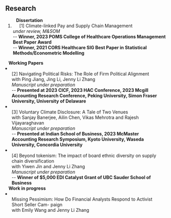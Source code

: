 <h2 id="publications" style="margin: 2px 0px -15px;">Research</h2>
<div class="publications">
<ol class="bibliography">
<br>
<h4 style="margin:0 10px 0;">Dissertation</h4>  
  
<li>
<div class="pub-row">
  <div class="col-sm-3 abbr" style="position: relative;padding-right: 15px;padding-left: 15px;">
  </div>
  <div class="col-sm-9" style="position: relative;padding-right: 15px;padding-left: 20px;">
    <div class="title"> [1] Climate-linked Pay and Supply Chain Management </a></div>
      </div>
    <div class="periodical"><em>under review, M&SOM</em></div>
      -- <strong>Winner, 2023 POMS College of Healthcare Operations Management Best Paper Award</strong><br>
      -- <strong>Winner, 2021 CORS Healthcare SIG Best Paper in Statistical Methods/Econometric Modelling</strong>
  </div>
</div>
</li>  
  
  
<h4 style="margin:0 10px 0;">Working Papers</h4>  
<li>
<div class="pub-row">
  <div class="col-sm-3 abbr" style="position: relative;padding-right: 15px;padding-left: 15px;">
  </div>
  <div class="col-sm-9" style="position: relative;padding-right: 15px;padding-left: 20px;">
    <div class="title">[2] Navigating Political Risks: The Role of Firm Political Alignment</div>
    <div class="author">with Ping Jiang, Jing Li, Jenny Li Zhang </div>
    <div class="periodical"><em>Manuscript under preparation</em></div>
      -- <strong>Presented at 2023 CICF, 2023 HAC Conference, 2023 Mcgill Accounting Research Conference, Peking University, Simon Fraser University, University of Delaware</strong>
  </div>
</div>
</li>


<li>
<div class="pub-row">
  <div class="col-sm-3 abbr" style="position: relative;padding-right: 15px;padding-left: 15px;">
  </div>
  <div class="col-sm-9" style="position: relative;padding-right: 15px;padding-left: 20px;">
    <div class="title">[3] Voluntary Climate Disclosure: A Tale of Two Venues</div>
    <div class="author">with Sanjay Banerjee, Ailin Chen, Vikas Mehrotra and Rajesh Vijayaraghavan </div>
    <div class="periodical"><em>Manuscript under preparation</em></div>
      -- <strong>Presented at Indian School of Business, 2023 McMaster Accounting Research Symposium, Kyoto
University, Waseda University, Concordia University </strong>
  </div>
</div>
</li>


<li>
<div class="pub-row">
  <div class="col-sm-3 abbr" style="position: relative;padding-right: 15px;padding-left: 15px;">
  </div>
  <div class="col-sm-9" style="position: relative;padding-right: 15px;padding-left: 20px;">
    <div class="title">[4] Beyond tokenism: The impact of board ethnic diversity on supply chain diversification</div>
    <div class="author">with Yiwen Jin and Jenny Li Zhang </div>
    <div class="periodical"><em>Manuscript under preparation</em></div>
      -- <strong>Winner of $5,000 EDI Catalyst Grant of UBC Sauder School of Business</strong>
  </div>
</div>
</li>


</ol>
</div>

<h4 style="margin:0 10px 0;">Work in progress</h4>  
<li>
<div class="pub-row">
  <div class="col-sm-3 abbr" style="position: relative;padding-right: 15px;padding-left: 15px;">
  </div>
  <div class="col-sm-9" style="position: relative;padding-right: 15px;padding-left: 20px;">
    <div class="title">Missing Pessimism: How Do Financial Analysts Respond to Activist Short Seller Cam-
paign </div>
    <div class="author">with Emily Wang and Jenny Li Zhang </div>
  </div>
</div>
</li>
 
</ol>
</div>


